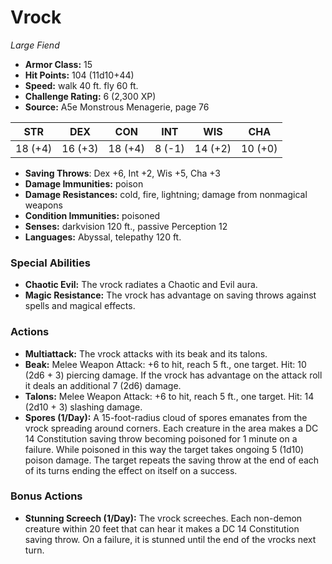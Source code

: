 # Vrock

*Large* *Fiend*

- **Armor Class:** 15
- **Hit Points:** 104 (11d10+44)
- **Speed:** walk 40 ft. fly 60 ft.
- **Challenge Rating:** 6 (2,300 XP)
- **Source:** A5e Monstrous Menagerie, page 76

| STR | DEX | CON | INT | WIS | CHA |
| --- | --- | --- | --- | --- | --- |
| 18 (+4) | 16 (+3) | 18 (+4) | 8 (-1) | 14 (+2) | 10 (+0) |

- **Saving Throws**: Dex +6, Int +2, Wis +5, Cha +3
- **Damage Immunities:** poison
- **Damage Resistances:** cold, fire, lightning; damage from nonmagical weapons
- **Condition Immunities:** poisoned
- **Senses:** darkvision 120 ft., passive Perception 12
- **Languages:** Abyssal, telepathy 120 ft.

### Special Abilities

- **Chaotic Evil:** The vrock radiates a Chaotic and Evil aura.
- **Magic Resistance:** The vrock has advantage on saving throws against spells and magical effects.

### Actions

- **Multiattack:** The vrock attacks with its beak and its talons.
- **Beak:** Melee Weapon Attack: +6 to hit, reach 5 ft., one target. Hit: 10 (2d6 + 3) piercing damage. If the vrock has advantage on the attack roll  it deals an additional 7 (2d6) damage.
- **Talons:** Melee Weapon Attack: +6 to hit, reach 5 ft., one target. Hit: 14 (2d10 + 3) slashing damage.
- **Spores (1/Day):** A 15-foot-radius cloud of spores emanates from the vrock  spreading around corners. Each creature in the area makes a DC 14 Constitution saving throw  becoming poisoned for 1 minute on a failure. While poisoned in this way  the target takes ongoing 5 (1d10) poison damage. The target repeats the saving throw at the end of each of its turns  ending the effect on itself on a success.

### Bonus Actions

- **Stunning Screech (1/Day):** The vrock screeches. Each non-demon creature within 20 feet that can hear it makes a DC 14 Constitution saving throw. On a failure, it is stunned until the end of the vrocks next turn.


